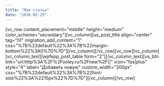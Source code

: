 ```yaml
---
title: "Мои статьи"
date: "2016-05-29"
---
```


\[vc\_row content\_placement="middle" height="medium" color\_scheme="secondary"\]\[vc\_column\]\[us\_post\_title align="center" tag="h1" migration\_add\_content="1" css="%7B%22default%22%3A%7B%22margin-bottom%22%3A0%7D%7D"\]\[/vc\_column\]\[/vc\_row\]\[vc\_row\]\[vc\_column\]\[vc\_column\_text\]\[wpfepp\_post\_table form="2"\]\[/vc\_column\_text\]\[us\_btn link="url:http%3A%2F%2Fooley.ru%2Fnew%2F||" icon="fas|plus" style="4" label="Добавить новую" custom\_width="200px" css="%7B%22default%22%3A%7B%22font-size%22%3A%2215px%22%7D%7D"\]\[/vc\_column\]\[/vc\_row\]
